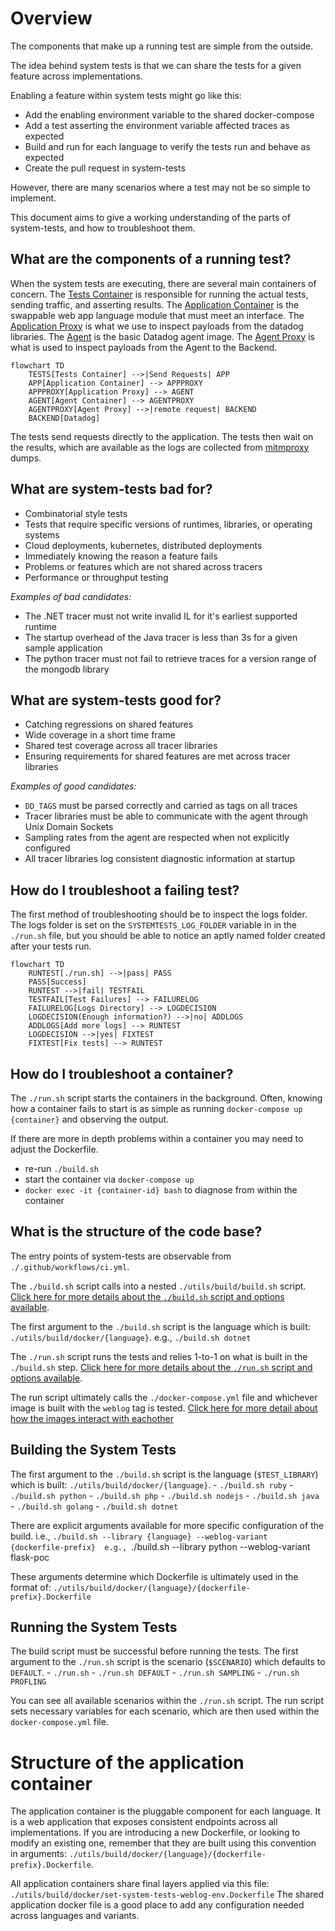 # Overview

The components that make up a running test are simple from the outside.

The idea behind system tests is that we can share the tests for a given feature across implementations.

Enabling a feature within system tests might go like this:
 - Add the enabling environment variable to the shared docker-compose
 - Add a test asserting the environment variable affected traces as expected
 - Build and run for each language to verify the tests run and behave as expected
 - Create the pull request in system-tests

However, there are many scenarios where a test may not be so simple to implement.

This document aims to give a working understanding of the parts of system-tests, and how to troubleshoot them.

## What are the components of a running test?

When the system tests are executing, there are several main containers of concern.
The [Tests Container](TODO) is responsible for running the actual tests, sending traffic, and asserting results.
The [Application Container](#structure-of-the-application-container) is the swappable web app language module that must meet an interface.
The [Application Proxy](TODO) is what we use to inspect payloads from the datadog libraries.
The [Agent](TODO) is the basic Datadog agent image.
The [Agent Proxy](TODO) is what is used to inspect payloads from the Agent to the Backend.

```mermaid
flowchart TD
    TESTS[Tests Container] -->|Send Requests| APP
    APP[Application Container] --> APPPROXY
    APPPROXY[Application Proxy] --> AGENT
    AGENT[Agent Container] --> AGENTPROXY
    AGENTPROXY[Agent Proxy] -->|remote request| BACKEND
    BACKEND[Datadog]
```

The tests send requests directly to the application.
The tests then wait on the results, which are available as the logs are collected from [mitmproxy](TODO) dumps.

## What are system-tests bad for?

 - Combinatorial style tests
 - Tests that require specific versions of runtimes, libraries, or operating systems
 - Cloud deployments, kubernetes, distributed deployments
 - Immediately knowing the reason a feature fails
 - Problems or features which are not shared across tracers
 - Performance or throughput testing

 *Examples of bad candidates:*
  - The .NET tracer must not write invalid IL for it's earliest supported runtime
  - The startup overhead of the Java tracer is less than 3s for a given sample application
  - The python tracer must not fail to retrieve traces for a version range of the mongodb library

## What are system-tests good for?

 - Catching regressions on shared features
 - Wide coverage in a short time frame
 - Shared test coverage across all tracer libraries
 - Ensuring requirements for shared features are met across tracer libraries

*Examples of good candidates:*
  - `DD_TAGS` must be parsed correctly and carried as tags on all traces
  - Tracer libraries must be able to communicate with the agent through Unix Domain Sockets
  - Sampling rates from the agent are respected when not explicitly configured
  - All tracer libraries log consistent diagnostic information at startup

## How do I troubleshoot a failing test?

The first method of troubleshooting should be to inspect the logs folder.
The logs folder is set on the `SYSTEMTESTS_LOG_FOLDER` variable in in the `./run.sh` file, but you should be able to notice an aptly named folder created after your tests run.

```mermaid
flowchart TD
    RUNTEST[./run.sh] -->|pass| PASS
    PASS[Success]
    RUNTEST -->|fail| TESTFAIL
    TESTFAIL[Test Failures] --> FAILURELOG
    FAILURELOG[Logs Directory] --> LOGDECISION
    LOGDECISION(Enough information?) -->|no| ADDLOGS
    ADDLOGS[Add more logs] --> RUNTEST
    LOGDECISION -->|yes| FIXTEST
    FIXTEST[Fix tests] --> RUNTEST
```

## How do I troubleshoot a container?

The `./run.sh` script starts the containers in the background.
Often, knowing how a container fails to start is as simple as running `docker-compose up {container}` and observing the output.

If there are more in depth problems within a container you may need to adjust the Dockerfile.
 - re-run `./build.sh`
 - start the container via `docker-compose up`
 - `docker exec -it {container-id} bash` to diagnose from within the container


## What is the structure of the code base?

The entry points of system-tests are observable from `./.github/workflows/ci.yml`.

The `./build.sh` script calls into a nested `./utils/build/build.sh` script.
[Click here for more details about the `./build.sh` script and options available](#building-the-system-tests).

The first argument to the `./build.sh` script is the language which is built: `./utils/build/docker/{language}`.
    e.g., `./build.sh dotnet`

The `./run.sh` script runs the tests and relies 1-to-1 on what is built in the `./build.sh` step.
[Click here for more details about the `./run.sh` script and options available](#running-the-system-tests).

The run script ultimately calls the `./docker-compose.yml` file and whichever image is built with the `weblog` tag is tested. 
[Click here for more detail about how the images interact with eachother](#what-are-the-components-of-a-running-test)

## Building the System Tests

The first argument to the `./build.sh` script is the language (`$TEST_LIBRARY`) which is built: `./utils/build/docker/{language}`.
    - `./build.sh ruby`
    - `./build.sh python`
    - `./build.sh php`
    - `./build.sh nodejs`
    - `./build.sh java`
    - `./build.sh golang`
    - `./build.sh dotnet`

There are explicit arguments available for more specific configuration of the build.
    i.e., `./build.sh --library {language} --weblog-variant {dockerfile-prefix} 
    e.g., `./build.sh --library python --weblog-variant flask-poc 

These arguments determine which Dockerfile is ultimately used in the format of: `./utils/build/docker/{language}/{dockerfile-prefix}.Dockerfile`

## Running the System Tests

The build script must be successful before running the tests.
The first argument to the `./run.sh` script is the scenario (`$SCENARIO`) which defaults to `DEFAULT`.
    - `./run.sh`
    - `./run.sh DEFAULT`
    - `./run.sh SAMPLING`
    - `./run.sh PROFLING`

You can see all available scenarios within the `./run.sh` script.
The run script sets necessary variables for each scenario, which are then used within the `docker-compose.yml` file.

# Structure of the application container

The application container is the pluggable component for each language.
It is a web application that exposes consistent endpoints across all implementations.
If you are introducing a new Dockerfile, or looking to modify an existing one, remember that they are built using this convention in arguments: `./utils/build/docker/{language}/{dockerfile-prefix}.Dockerfile`.

All application containers share final layers applied via this file: `./utils/build/docker/set-system-tests-weblog-env.Dockerfile`
The shared application docker file is a good place to add any configuration needed across languages and variants.
